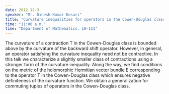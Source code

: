 ```yaml
---
date: 2012-12-3
speaker: "Mr. Dinesh Kumar Kesari"
title: "Curvature inequalities for operators in the Cowen-Douglas class"
time: "11:00 a.m." 
time: "Department of Mathematics, LH-III"
---
```

The curvature of a contraction T in the Cowen-Douglas
class is bounded above by the curvature of the backward shift
operator. However, in general, an operator satisfying the
curvature inequality need not be contractive. In this talk we
characterize a slightly smaller class of contractions using a
stronger form of the curvature inequality.  Along the way, we find
conditions on the metric of the holomorphic Hermitian vector
bundle E corresponding to the operator T in the Cowen-Douglas
class which ensures negative definiteness of the curvature
function. We obtain a generalization for commuting tuples of
operators in the Cowen-Douglas class.
